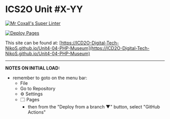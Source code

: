 # ICS2O Unit #X-YY

[![Mr Coxall's Super Linter](https://github.com/ICD2O-Digital-Tech-NikoS/Unit4-04-PHP-Museum/workflows/Mr%20Coxall's%20Super%20Linter/badge.svg)](https://github.com/ICD2O-Digital-Tech-NikoS/Unit4-04-PHP-Museum/actions)

[![Deploy Pages](https://github.com/ICD2O-Digital-Tech-NikoS/Unit4-04-PHP-Museum/workflows/Deploy%20Pages/badge.svg)](https://github.com/ICD2O-Digital-Tech-NikoS/Unit4-04-PHP-Museum/actions)

This site can be found at: [https://ICD2O-Digital-Tech-NikoS.github.io/Unit4-04-PHP-Museum](https://ICD2O-Digital-Tech-NikoS.github.io/Unit4-04-PHP-Museum)

---

**NOTES ON INITIAL LOAD:**
- remember to goto on the menu bar:
  - File
  - Go to Repository
  - ⚙ Settings
  - 🗔 Pages
    - then from the "Deploy from a branch ▼" button, select "GitHub Actions"
